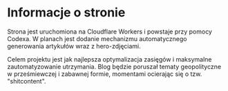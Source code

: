 # Informacje o stronie

Strona jest uruchomiona na Cloudflare Workers i powstaje przy pomocy Codexa. W planach jest dodanie mechanizmu automatycznego generowania artykułów wraz z hero-zdjęciami.

Celem projektu jest jak najlepsza optymalizacja zasięgów i maksymalne zautomatyzowanie utrzymania. Blog będzie poruszał tematy geopolityczne w prześmiewczej i zabawnej formie, momentami ocierając się o tzw. "shitcontent".
